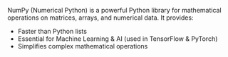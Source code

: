 NumPy (Numerical Python) is a powerful Python library for mathematical operations on matrices, arrays, and numerical data. It provides:
* Faster than Python lists 
* Essential for Machine Learning & AI (used in TensorFlow & PyTorch)
* Simplifies complex mathematical operations
